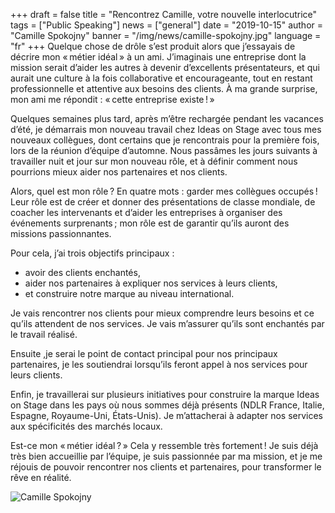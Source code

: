 +++
draft = false
title = "Rencontrez Camille, votre nouvelle interlocutrice"
tags = ["Public Speaking"]
news = ["general"]
date = "2019-10-15"
author = "Camille Spokojny"
banner = "/img/news/camille-spokojny.jpg"
language = "fr"
+++
Quelque chose de drôle s’est produit alors que j’essayais de décrire mon « métier idéal » à un ami. J’imaginais une entreprise dont la mission serait d’aider les autres à devenir d’excellents présentateurs, et qui aurait une culture à la fois collaborative et encourageante, tout en restant professionnelle et attentive aux besoins des clients. À ma grande surprise, mon ami me répondit : « cette entreprise existe ! »
 
Quelques semaines plus tard, après m’être rechargée pendant les vacances d’été, je démarrais mon nouveau travail chez Ideas on Stage avec tous mes nouveaux collègues, dont certains que je rencontrais pour la première fois, lors de la réunion d’équipe d’automne. Nous passâmes les jours suivants à travailler nuit et jour sur mon nouveau rôle, et à définir comment nous pourrions mieux aider nos partenaires et nos clients.

Alors, quel est mon rôle ? En quatre mots : garder mes collègues occupés ! Leur rôle est de créer et donner des présentations de classe mondiale, de coacher les intervenants et d’aider les entreprises à organiser des événements surprenants ; mon rôle est de garantir qu’ils auront des missions passionnantes.

Pour cela, j’ai trois objectifs principaux :

- avoir des clients enchantés,
- aider nos partenaires à expliquer nos services à leurs clients,
- et construire notre marque au niveau international.

Je vais rencontrer nos clients pour mieux comprendre leurs besoins et ce qu’ils attendent de nos services. Je vais m’assurer qu’ils sont enchantés par le travail réalisé.

Ensuite ,je serai le point de contact principal pour nos principaux partenaires, je les soutiendrai lorsqu’ils feront appel à nos services pour leurs clients.

Enfin, je travaillerai sur plusieurs initiatives pour construire la marque Ideas on Stage dans les pays où nous sommes déjà présents (NDLR France, Italie, Espagne, Royaume-Uni, États-Unis). Je m’attacherai à adapter nos services aux spécificités des marchés locaux.

Est-ce mon « métier idéal ? » Cela y ressemble très fortement ! Je suis déjà très bien accueillie par l’équipe, je suis passionnée par ma mission, et je me réjouis de pouvoir rencontrer nos clients et partenaires, pour transformer le rêve en réalité.

![Camille Spokojny](/img/news/camille-spokojny.jpg)
